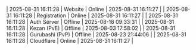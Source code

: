 | 2025-08-31 16:11:28 | Website | Online | 2025-08-31 16:11:27 |
| 2025-08-31 16:11:28 | Registration | Online | 2025-08-31 16:11:27 |
| 2025-08-31 16:11:28 | Auth Server | Offline | 2025-08-18 09:33:31 |
| 2025-08-31 16:11:28 | Kezan (PvE) | Offline | 2025-08-03 17:58:02 |
| 2025-08-31 16:11:28 | Gurubashi (PvP) | Offline | 2025-08-23 21:44:06 |
| 2025-08-31 16:11:28 | Cloudflare | Online | 2025-08-31 16:11:27 |
